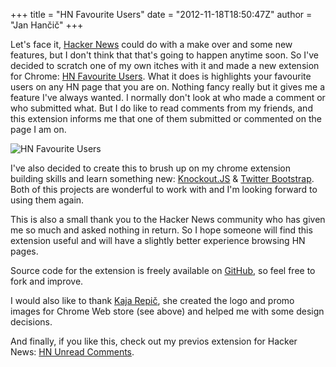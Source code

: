 +++
title = "HN Favourite Users"
date = "2012-11-18T18:50:47Z"
author = "Jan Hančič"
+++

Let's face it, [Hacker News](http://news.ycombinator.com/news) could do with a make over and some new features, but I don't think that that's going to happen anytime soon. So I've decided to scratch one of my own itches with it and made a new extension for Chrome: [HN Favourite Users](https://chrome.google.com/webstore/detail/hn-favourite-users/hleiemhnepoghplnnhkhpnjeiaifnobo "HN Favourite Users"). What it does is highlights your favourite users on any HN page that you are on. Nothing fancy really but it gives me a feature I've always wanted. I normally don't look at who made a comment or who submitted what. But I do like to read comments from my friends, and this extension informs me that one of them submitted or commented on the page I am on.

![HN Favourite Users](/post_images/HNfu-440x280.png)

I've also decided to create this to brush up on my chrome extension building skills and learn something new: [Knockout.JS](http://knockoutjs.com/) & [Twitter Bootstrap](http://twitter.github.com/bootstrap/). Both of this projects are wonderful to work with and I'm looking forward to using them again.

This is also a small thank you to the Hacker News community who has given me so much and asked nothing in return. So I hope someone will find this extension useful and will have a slightly better experience browsing HN pages.

Source code for the extension is freely available on [GitHub](https://github.com/janhancic/hn-favourite-users), so feel free to fork and improve.

I would also like to thank [Kaja Repič](https://www.linkedin.com/in/kajarepic), she created the logo and promo images for Chrome Web store (see above) and helped me with some design decisions.

And finally, if you like this, check out my previos extension for Hacker News: [HN Unread Comments](/hn-unread-comments).
